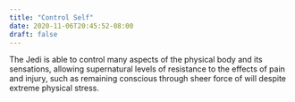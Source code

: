 ```yaml
---
title: "Control Self"
date: 2020-11-06T20:45:52-08:00
draft: false
---
```


The Jedi is able to control many aspects of the physical body and its sensations, allowing supernatural levels of resistance to the effects of pain and injury, such as remaining conscious through sheer force of will despite extreme physical stress.
